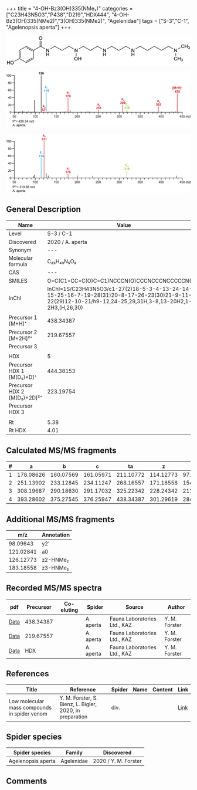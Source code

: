 +++
title = "4-OH-Bz3(OH)335(NMe₂)"
categories = ["C23H43N5O3","P438","D219","HDX444",
"4-OH-Bz3(OH)335(NMe2)","3(OH)335(NMe2)",
"Agelenidae"]
tags = ["S-3","C-1",
"Agelenopsis aperta"]
+++

![](/img/4-OH-Bz3(OH)335(NMe2).png)

![](/img_MSMS/438_4-OH-Bz3(OH)335(NMe2)_Aa.png?classes=border)

![](/img_MSMS/438_4-OH-Bz3(OH)335(NMe2)_Aa_2.png?classes=border)

## General Description

| Name                        | Value            |
|-----------------------------|------------------|
| Level                       | S-3 / C-1               |
| Discovered                  | 2020 / A. aperta |
| Synonym                     | ---              |
| Molecular formula           | C₂₃H₄₃N₅O₃       |
| CAS                         | ---              |
| SMILES | O=C(C1=CC=C(O)C=C1)NCCCN(O)CCCNCCCNCCCCCN(C)C  |
| InChI  | InChI=1S/C23H43N5O3/c1-27(2)18-5-3-4-13-24-14-6-15-25-16-7-19-28(31)20-8-17-26-23(30)21-9-11-22(29)12-10-21/h9-12,24-25,29,31H,3-8,13-20H2,1-2H3,(H,26,30)  |
|                             |                  |
| Precursor 1 [M+H]⁺          | 438.34387        |
| Precursor 2 [M+2H]²⁺        | 219.67557        |
| Precursor 3                 |                  |
|                             |                  |
| HDX                         | 5                |
| Precursor HDX 1 [M(D₅)+D]⁺   | 444.38153        |
| Precursor HDX 2 [M(D₅)+2D]²⁺ | 223.19754        |
| Precursor HDX 3             |                  |
|                             |                  |
| Rt                          | 5.38             |
| Rt HDX                      | 4.01             |

## Calculated MS/MS fragments

| # | a         | b         | c         | ta        | z         | y         | tz        |
|---|-----------|-----------|-----------|-----------|-----------|-----------|-----------|
| 1 | 178.08626 | 160.07569 | 161.05971 | 211.10772 | 114.12773 | 97.10118 | 131.15428 |
| 2 | 251.13902 | 233.12845 | 234.11247 | 268.16557 | 171.18558 | 154.15903 | 188.21212 |
| 3 | 308.19687 | 290.18630 | 291.17032 | 325.22342 | 228.24342 | 211.21688 | 261.26489 |
| 4 | 393.28602 | 375.27545 | 376.25947 | 438.34387 | 301.29619 | 284.26964 | 318.32274 |

## Additional MS/MS fragments

| m/z       | Annotation |
|-----------|------------|
| 98.09643  | y2'        |
| 121.02841 | a0         |
| 126.12773 | z2-HNMe₂   |
| 183.18558 | z3-HNMe₂   |

## Recorded MS/MS spectra

| pdf                                                        | Precursor | Co-eluting | Spider    | Source                       | Author        |
|------------------------------------------------------------|-----------|------------|-----------|------------------------------|---------------|
| [Data](/pdf/A-aperta/438_4-OH-Bz3(OH)335(NMe2)_Aa.pdf)     | 438.34387 |            | A. aperta | Fauna Laboratories Ltd., KAZ | Y. M. Forster |
| [Data](/pdf/A-aperta/438_4-OH-Bz3(OH)335(NMe2)_Aa_2.pdf)   | 219.67557 |            | A. aperta | Fauna Laboratories Ltd., KAZ | Y. M. Forster |
| [Data](/pdf/A-aperta/438_4-OH-Bz3(OH)335(NMe2)_Aa_HDX.pdf) | HDX       |            | A. aperta | Fauna Laboratories Ltd., KAZ | Y. M. Forster |

## References

| Title | Reference | Spider | Name | Content | Link |
|-------|-----------|--------|------|---------|------|
| Low molecular mass compounds in spider venom      | Y. M. Forster, S. Bienz, L. Bigler, 2020, in preparation          | div.       |   |   | [Link](unknown) |

## Spider species

| Spider species     | Family     | Discovered           |
|--------------------|------------|----------------------|
| Agelenopsis aperta | Agelenidae | 2020 / Y. M. Forster |

## Comments